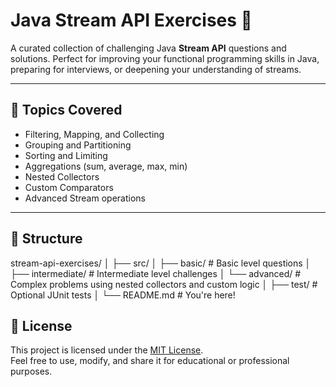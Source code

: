 # Java Stream API Exercises 🚀

A curated collection of challenging Java **Stream API** questions and solutions. Perfect for improving your functional programming skills in Java, preparing for interviews, or deepening your understanding of streams.

---

## 📘 Topics Covered

- Filtering, Mapping, and Collecting
- Grouping and Partitioning
- Sorting and Limiting
- Aggregations (sum, average, max, min)
- Nested Collectors
- Custom Comparators
- Advanced Stream operations

---

## 📂 Structure

stream-api-exercises/
│
├── src/
│ ├── basic/ # Basic level questions
│ ├── intermediate/ # Intermediate level challenges
│ └── advanced/ # Complex problems using nested collectors and custom logic
│
├── test/ # Optional JUnit tests
│
└── README.md # You're here!


## 📜 License

This project is licensed under the [MIT License](LICENSE).  
Feel free to use, modify, and share it for educational or professional purposes.
